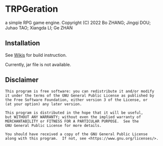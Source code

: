 # TRPGeration

a simple RPG game engine.
Copyright (C) 2022 Bo ZHANG; Jingqi DOU; Juhao TAO; Xiangda LI; Ge ZHAN

## Installation

See [Wikis](https://gitlab.cecs.anu.edu.au/u7275896/comp2120-2022-group-assignment-2/-/wikis/Installation-Instruction)
for build instruction.

Currently, jar file is not available.

## Disclaimer

    This program is free software: you can redistribute it and/or modify
    it under the terms of the GNU General Public License as published by
    the Free Software Foundation, either version 3 of the License, or
    (at your option) any later version.

    This program is distributed in the hope that it will be useful,
    but WITHOUT ANY WARRANTY; without even the implied warranty of
    MERCHANTABILITY or FITNESS FOR A PARTICULAR PURPOSE.  See the
    GNU General Public License for more details.

    You should have received a copy of the GNU General Public License
    along with this program.  If not, see <https://www.gnu.org/licenses/>.